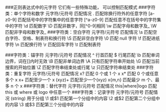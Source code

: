 ###正则表达式中的元字符
	它们有一些特殊功能， 可以控制匹配模式
###字符类：单个字符和数字
	元字符/元符号						 匹配情况
		. 						匹配除换行符外的任意字符
	[a-z0-9] 					匹配括号中的字符集中的任意字符
	[^a-z0-9] 					匹配任意不在括号中的字符集中的字符
	   \d 						匹配数字
	   \D 						匹配非数字，同[^0-9]相同
	   \w 						匹配字母和数字及_
	   \W 						匹配非字母和数字及_
###字符类：空白字符
	元字符/元符号						 匹配情况
	   \s 						匹配空白字符、空格、制表符和换行符
	   \S 						匹配非空白字符
	   \0						匹配 null 字符
	   \f 						匹配进纸字符
	   \n 						匹配换行符
	   \r 						匹配回车字符
	   \t 						匹配制表符
	  
###字符类：锚字符
	元字符/元符号 						匹配情况
	   ^ 						行首匹配
	   $ 						行尾匹配
	   \b 						匹配单词边界，词在[]内时无效
	   \B 						匹配非单词边界
	   \A 						只有匹配字符串开始处
	   \G 						匹配当前搜索的开始位置
	   \Z 						匹配字符串结束处或行尾
	   \z 						只匹配字符串结束处
###字符类：重复字符
	元字符/元符号 						匹配情况
	   x? 						匹配 0 个或 1 个 x
	   x* 						匹配 0 个或任意多个 x
	   x+ 						匹配至少一个 x
	  (xyz)+ 					匹配至少一个(xyz)
	  x{m,n} 					匹配最少 m 个、最多 n 个 x
###字符类：替代字符
	元字符/元符号 						匹配情况
	this|where|logo 			匹配 this 或 where 或 logo 中任意一个
###字符类：记录字符
	元字符/元符号 						匹配情况
	(string) 					用于分组
	\1 或$1						匹配第一个分组中的内容
	\2 或$2 						匹配第二个分组中的内容
	\3 或$3 						匹配第三个分组中的内容